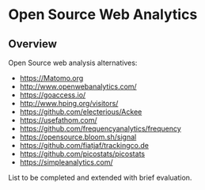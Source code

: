 # Open Source Web Analytics

## Overview

Open Source web analysis alternatives:

+ https://Matomo.org
+ http://www.openwebanalytics.com/
+ https://goaccess.io/
+ http://www.hping.org/visitors/
+ https://github.com/electerious/Ackee
+ https://usefathom.com/
+ https://github.com/frequencyanalytics/frequency
+ https://opensource.bloom.sh/signal
+ https://github.com/fiatjaf/trackingco.de
+ https://github.com/picostats/picostats
+ https://simpleanalytics.com/

List to be completed and extended with brief evaluation.

